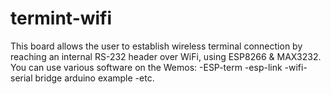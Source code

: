 # termint-wifi
This board allows the user to establish wireless terminal connection by reaching an internal RS-232 header over WiFi, using ESP8266 &amp; MAX3232.
You can use various software on the Wemos:
-ESP-term
-esp-link
-wifi-serial bridge arduino example
-etc.
